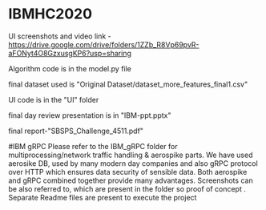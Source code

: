 # IBMHC2020
UI screenshots and video link -https://drive.google.com/drive/folders/1ZZb_R8Vp69pvR-aFONyt4O8GzxusgKP6?usp=sharing


Algorithm code is in the model.py file


final dataset used is "Original Dataset/dataset_more_features_final1.csv"


UI code is in the "UI" folder


final day review presentation is in "IBM-ppt.pptx"


final report-"SBSPS_Challenge_4511.pdf"

#IBM gRPC
Please refer to the IBM_gRPC folder for multiprocessing/network traffic handling & aerospike parts.
We have used aerosike DB, used by many modern day companies and also gRPC protocol over HTTP which ensures data security of sensible data.
Both aerospike and gRPC combined together provide many advantages.
Screenshots can be also referred to, which are present in the folder so proof of concept .
Separate Readme files are present to execute the project
